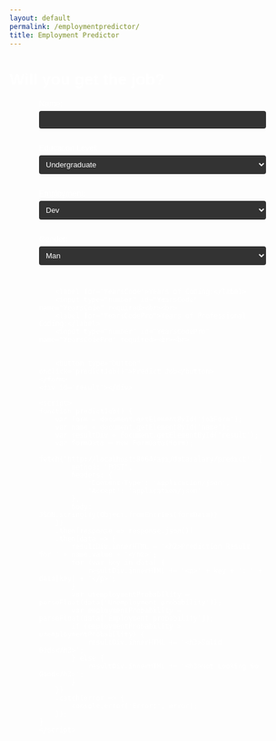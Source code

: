 ```yaml
---
layout: default
permalink: /employmentpredictor/
title: Employment Predictor
---
```


<style>
    body {
        color: #fff;
        font-family: Arial, sans-serif;
        padding: 20px;
    }
    form {
        max-width: 400px;
        margin: 0 auto;
    }
    label {
        display: block;
        margin-bottom: 5px;
    }
    input[type="text"],
    input[type="number"],
    select {
        width: 100%;
        padding: 8px;
        margin-bottom: 10px;
        background-color: #333;
        border: none;
        border-radius: 4px;
        color: #fff;
    }
    input[type="checkbox"] {
        margin-bottom: 10px;
    }
    button {
    padding: 10px 20px;
    background-color: #74C0FC;
    border: none;
    border-radius: 4px;
    color: #1A1A1A;
    cursor: pointer;
}
button:hover {
    background-color: #5AA6E5;
}
    #result {
        margin-top: 20px;
        padding: 20px;
        background-color: #333;
        border-radius: 12px;
    }
    #result h2 {
        color: #74C0FC;
        margin-bottom: 10px;
    }
    #result p {
        margin-bottom: 5px;
    }
</style>
<body>
  <h1>Will you get the job?</h1>
    <form id="jobForm">
        <label for="name">Name:</label>
        <input type="text" id="name" name="name" required><br><br>
       <label for="EdLevel">Education Level:</label>
        <select id="EdLevel" name="EdLevel" required>
            <option value="Undergraduate">Undergraduate</option>
            <option value="Master">Master</option>
            <option value="PhD">PhD</option>
            <option value="Other">Other</option>
        </select><br><br>
        <label for="Employment">Employment:</label>
        <select id="Employment" name="Employment" required>
            <option value="Dev">Dev</option>
            <option value="NotDev">NotDev</option>
        </select><br><br>
        <label for="Gender">Gender:</label>
        <select id="Gender" name="Gender" required>
            <option value="Man">Man</option>
            <option value="Woman">Woman</option>
        </select><br><br>

        <label for="YearsCode">Years of Coding:</label>
        <input type="number" id="YearsCode" name="YearsCode" required><br><br>
        <label for="YearsCodePro">Years of Professional Coding:</label>
        <input type="number" id="YearsCodePro" name="YearsCodePro" required><br><br>

 
        <button type="button" onclick="predictJob()">Predict Job</button>
    </form>
    <div id="result"></div>

    <script>
    function predictJob() {
        var form = document.getElementById('jobForm');
        var name = document.getElementById('name');
        var resultDiv = document.getElementById('result');
        var formData = new FormData(form);
        fetch('http://localhost:8064/api/datasalary/predict', {
            method: 'POST',
            headers: {
                'Content-Type': 'application/json',
                'Accept': 'application/json'
            },
            body: JSON.stringify(Object.fromEntries(formData))
        })
        .then(response => response.json())
        .then(data => {
            resultDiv.innerHTML = '<h2>Prediction Result for ' + name.value + '</h2>';
            for (var key in data) {
                resultDiv.innerHTML += '<p>' + key + ': ' + data[key] + '</p>';
            }
            var unemploymentProbability = parseFloat(data['Unemployment probability']);
            var employmentProbability = parseFloat(data['Employment probability']);
            if (employmentProbability > unemploymentProbability) {
                resultDiv.innerHTML += '<h3>Solid Odds</h3>';
            } else {
                resultDiv.innerHTML += '<h3>Not Looking So Good</h3>';
            }
        })
        .catch(error => {
            console.error('Error:', error);
        });
    }
    </script>
</body>


